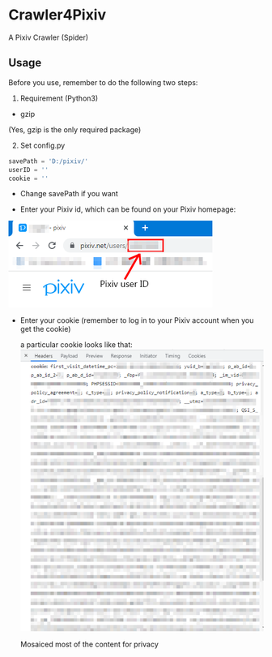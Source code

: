 # Crawler4Pixiv
A Pixiv Crawler (Spider)

## Usage

Before you use, remember to do the following two steps:

1. Requirement (Python3)

- gzip

(Yes, gzip is the only required package)



2. Set config.py

```python
savePath = 'D:/pixiv/'
userID = ''
cookie = ''
```

- Change savePath if you want

- Enter your Pixiv id, which can be found on your Pixiv homepage: 

![image](https://github.com/Yuzi-Liang/Crawler4Pixiv/blob/main/image/1.png)

- Enter your cookie (remember to log in to your Pixiv account when you get the cookie)

  a particular cookie looks like that:
  ![image](https://github.com/Yuzi-Liang/Crawler4Pixiv/blob/main/image/2.png)

  Mosaiced most of the content for privacy

